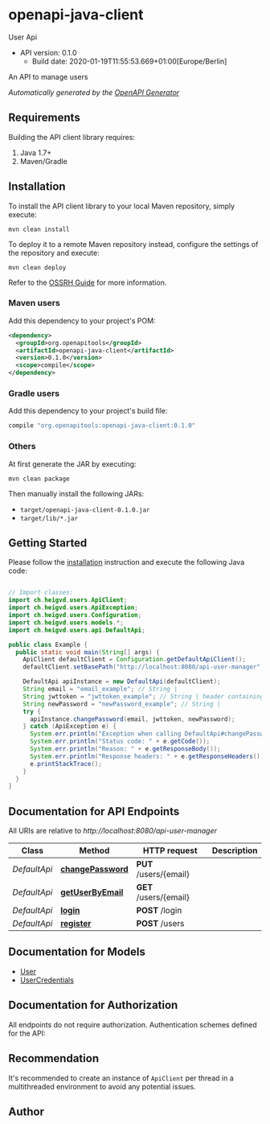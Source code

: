 # openapi-java-client

User Api
- API version: 0.1.0
  - Build date: 2020-01-19T11:55:53.669+01:00[Europe/Berlin]

An API to manage users


*Automatically generated by the [OpenAPI Generator](https://openapi-generator.tech)*


## Requirements

Building the API client library requires:
1. Java 1.7+
2. Maven/Gradle

## Installation

To install the API client library to your local Maven repository, simply execute:

```shell
mvn clean install
```

To deploy it to a remote Maven repository instead, configure the settings of the repository and execute:

```shell
mvn clean deploy
```

Refer to the [OSSRH Guide](http://central.sonatype.org/pages/ossrh-guide.html) for more information.

### Maven users

Add this dependency to your project's POM:

```xml
<dependency>
  <groupId>org.openapitools</groupId>
  <artifactId>openapi-java-client</artifactId>
  <version>0.1.0</version>
  <scope>compile</scope>
</dependency>
```

### Gradle users

Add this dependency to your project's build file:

```groovy
compile "org.openapitools:openapi-java-client:0.1.0"
```

### Others

At first generate the JAR by executing:

```shell
mvn clean package
```

Then manually install the following JARs:

* `target/openapi-java-client-0.1.0.jar`
* `target/lib/*.jar`

## Getting Started

Please follow the [installation](#installation) instruction and execute the following Java code:

```java

// Import classes:
import ch.heigvd.users.ApiClient;
import ch.heigvd.users.ApiException;
import ch.heigvd.users.Configuration;
import ch.heigvd.users.models.*;
import ch.heigvd.users.api.DefaultApi;

public class Example {
  public static void main(String[] args) {
    ApiClient defaultClient = Configuration.getDefaultApiClient();
    defaultClient.setBasePath("http://localhost:8080/api-user-manager");

    DefaultApi apiInstance = new DefaultApi(defaultClient);
    String email = "email_example"; // String | 
    String jwttoken = "jwttoken_example"; // String | header containing a JWT Token
    String newPassword = "newPassword_example"; // String | 
    try {
      apiInstance.changePassword(email, jwttoken, newPassword);
    } catch (ApiException e) {
      System.err.println("Exception when calling DefaultApi#changePassword");
      System.err.println("Status code: " + e.getCode());
      System.err.println("Reason: " + e.getResponseBody());
      System.err.println("Response headers: " + e.getResponseHeaders());
      e.printStackTrace();
    }
  }
}

```

## Documentation for API Endpoints

All URIs are relative to *http://localhost:8080/api-user-manager*

Class | Method | HTTP request | Description
------------ | ------------- | ------------- | -------------
*DefaultApi* | [**changePassword**](docs/DefaultApi.md#changePassword) | **PUT** /users/{email} | 
*DefaultApi* | [**getUserByEmail**](docs/DefaultApi.md#getUserByEmail) | **GET** /users/{email} | 
*DefaultApi* | [**login**](docs/DefaultApi.md#login) | **POST** /login | 
*DefaultApi* | [**register**](docs/DefaultApi.md#register) | **POST** /users | 


## Documentation for Models

 - [User](docs/User.md)
 - [UserCredentials](docs/UserCredentials.md)


## Documentation for Authorization

All endpoints do not require authorization.
Authentication schemes defined for the API:

## Recommendation

It's recommended to create an instance of `ApiClient` per thread in a multithreaded environment to avoid any potential issues.

## Author



